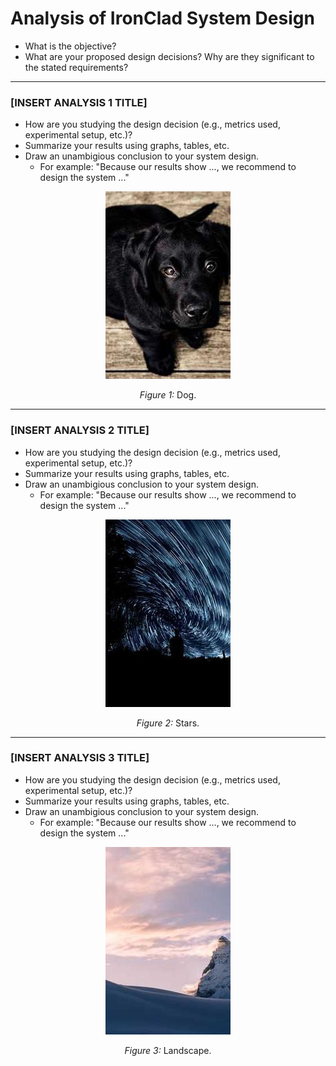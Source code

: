 # Analysis of IronClad System Design
- What is the objective?
- What are your proposed design decisions? Why are they significant to the stated requirements?

---

### [INSERT ANALYSIS 1 TITLE]
- How are you studying the design decision (e.g., metrics used, experimental setup, etc.)?
- Summarize your results using graphs, tables, etc.
- Draw an unambigious conclusion to your system design.
    - For example: "Because our results show ..., we recommend to design the system ..."

<div align="center">
    <figure>
    <img src="images/example1.jpg">
    <p><em>Figure 1:</em> Dog.</p>
    </figure>
</div>

---

### [INSERT ANALYSIS 2 TITLE]
- How are you studying the design decision (e.g., metrics used, experimental setup, etc.)?
- Summarize your results using graphs, tables, etc.
- Draw an unambigious conclusion to your system design.
    - For example: "Because our results show ..., we recommend to design the system ..."

<div align="center">
    <figure>
    <img src="images/example2.jpg">
    <p><em>Figure 2:</em> Stars.</p>
    </figure>
</div>


---

### [INSERT ANALYSIS 3 TITLE]
- How are you studying the design decision (e.g., metrics used, experimental setup, etc.)?
- Summarize your results using graphs, tables, etc.
- Draw an unambigious conclusion to your system design.
    - For example: "Because our results show ..., we recommend to design the system ..."

<div align="center">
    <figure>
    <img src="images/example3.jpg">
    <p><em>Figure 3:</em> Landscape.</p>
    </figure>
</div>